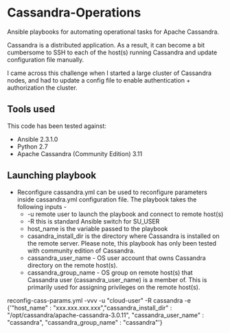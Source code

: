 # Cassandra-Operations
Ansible playbooks for automating operational tasks for Apache Cassandra. 

Cassandra is a distributed application. As a result, it can become a bit cumbersome to SSH to each of the host(s) running Cassandra and update configuration file manually. 

I came across this challenge when I started a large cluster of Cassandra nodes, and had to update a config file to enable authentication + authorization the cluster. 


## Tools used 
This code has been tested against:
 * Ansible 2.3.1.0
 * Python 2.7
 * Apache Cassandra (Community Edition) 3.11

## Launching playbook

* Reconfigure cassandra.yml can be used to reconfigure parameters inside cassandra.yml configuration file. The playbook takes the following inputs -
  * -u remote user to launch the playbook and connect to remote host(s)
  * -R this is standard Ansible switch for SU_USER
  * host_name is the variable passed to the playbook 
  * casandra_install_dir is the directory where Cassandra is installed on the remote server. Please note, this playbook has only been tested with community edition of Cassandra. 
  * cassandra_user_name - OS user account that owns Cassandra directory on the remote host(s).
  * cassandra_group_name - OS group on remote host(s) that Cassandra user (cassandra_user_name) is a member of. This is primarily used for assigning privileges on the remote host(s).  

reconfig-cass-params.yml -vvv -u "cloud-user" -R cassandra -e {'"host_name" : "xxx.xxx.xxx.xxx","cassandra_install_dir" : "/opt/cassandra/apache-cassandra-3.0.11", "cassandra_user_name" : "cassandra", "cassandra_group_name" : "cassandra"'}
